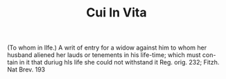 ---
title: Cui In Vita
letter: C
permalink: "/definitions/bld-cui-in-vita.html"
body: "(To whom in llfe.) A writ of entry for a widow against him to whom her husband
  aliened her lauds or tenements in his life-time; which must con-tain in it that
  duriug hls life she could not withstand it Reg. orig. 232; Fitzh. Nat Brev. 193"
published_at: '2018-07-07'
source: Black's Law Dictionary 2nd Ed (1910)
layout: post
---